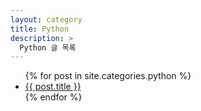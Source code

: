 ```yaml
---
layout: category
title: Python
description: >
  Python 글 목록
---
```


<ul>
  {% for post in site.categories.python %}
    <li><a href="{{ post.url }}">{{ post.title }}</a></li>
  {% endfor %}
</ul>
